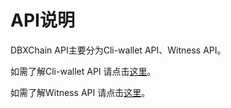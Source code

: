 # API说明

DBXChain API主要分为Cli-wallet API、Witness API。

如需了解Cli-wallet API 请点击[这里](/api/cli-wallet-api.md)。

如需了解Witness API 请点击[这里](/api/witness-api.md)。

